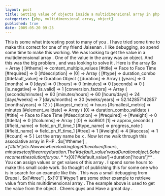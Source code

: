 ```yaml
---
layout: post
title: Getting value of objects inside a multidimensional array in php
categories: [php, multidimensional array, object]
published: true
date: 2009-05-20 09:23
---
```

This is some what interesting post to many of you . I have tried some time to make this correct for one of my friend Jaisenan . I like debugging, so spend some time to make this working. We was looking to get the value in a multidimensional array . One of the value in the array was an object. And this was the big problem , and was looking to solve it . Here is the array  $x = Array ( [\#theme] =\> content\_multiple\_values [\#title] =\> Face to Face Time [\#required] =\> 0 [\#description] =\> [0] =\> Array ( [\#type] =\> duration\_combo [\#default\_value] =\> Duration Object ( [duration] =\> Array ( [years] =\> 0 [months] =\> 0 [days] =\> 0 [hours] =\> 0 [minutes] =\> 0 [seconds] =\> 0 )  [is\_negative] =\> [is\_valid] =\> 1 [conversion\_factors] =\> Array ( [seconds/minutes] =\> 60 [minutes/hours] =\> 60 [hours/days] =\> 24 [days/weeks] =\> 7 [days/months] =\> 30 [weeks/years] =\> 52.142857142857 [months/years] =\> 12 )  )  [\#largest\_metric] =\> hours [\#smallest\_metric] =\> minutes [\#element\_validate] =\> Array ( [0] =\> duration\_combo\_validate )  [\#title] =\> Face to Face Time [\#description] =\> [\#required] =\> [\#weight] =\> 0 [\#delta] =\> 0 [\#columns] =\> Array ( [0] =\> iso8601 [1] =\> approx\_seconds )  [\#field\_name] =\> field\_pn\_ff\_time\_1 [\#type\_name] =\> progress\_note )  [\#field\_name] =\> field\_pn\_ff\_time\_1 [\#tree] =\> 1 [\#weight] =\> 4 [\#access] =\> 1 [\#count] =\> 5 )  Let the array name be x . Now let me walk through this associative array in PHP . $x['\#theme'] , $x['\#title'] etc . Now we where looking to get the value of hours , minutes etc of the array duration . The '\#default\_value' was a Duration object .  So here comes the solution for you .  **$x[0]['\#default\_value']-\>duration['hours']** . You can assign values or get values of this array . I spend some hours to make this small code work. So thought of publishing this for some one who is in search for an example like this . This was a small debugging from Drupal .   $x['\#tree'] , $x['0']['\#type'] are some other example to retrieve value from this multidimensional array . The example above is used to get the value from the object . Cheers guys and Have a great day .   
